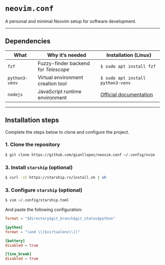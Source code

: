 # `neovim.conf`

A personal and minimal *Neovim* setup for software development.

---

## Dependencies

| What | Why it’s needed | Installation (Linux) |
|------|-----------------|---------------|
| `fzf` | Fuzzy-finder backend for *Telescope* | ```$ sudo apt install fzf``` |
| `python3-venv` | Virtual environment creation tool | ```$ sudo apt install python3-venv``` |
| `nodejs` | JavaScript runtime environment | [Official documentation](https://nodejs.org/en/download) |

---

## Installation steps

Complete the steps below to clone and configure the project.

### 1. Clone the repository

```bash
$ git clone https://github.com/gianllopez/neovim.conf ~/.config/nvim
```

### 3. Install `starship` (optional)

```bash
$ curl -sS https://starship.rs/install.sh | sh
```

### 3. Configure `starship` (optional)

```bash
$ vim ~/.config/starship.toml
```

And paste the following configuration:


```toml
format = "$directory$git_branch$git_status$python"

[python]
format = "(and \\[$virtualenv\\])"

[battery]
disabled = true

[line_break]
disabled = true
```

